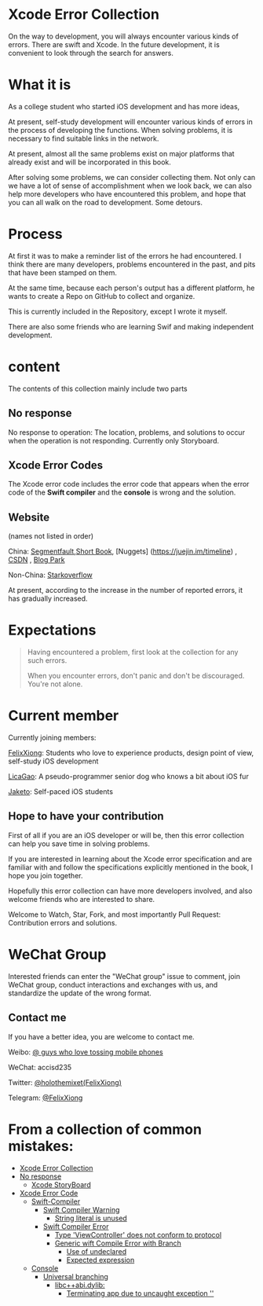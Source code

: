 # Xcode Error Collection



On the way to development, you will always encounter various kinds of errors. There are swift and Xcode.
In the future development, it is convenient to look through the search for answers.

# What it is

As a college student who started iOS development and has more ideas,

At present, self-study development will encounter various kinds of errors in the process of developing the functions. When solving problems, it is necessary to find suitable links in the network.

At present, almost all the same problems exist on major platforms that already exist and will be incorporated in this book.

After solving some problems, we can consider collecting them. Not only can we have a lot of sense of accomplishment when we look back, we can also help more developers who have encountered this problem, and hope that you can all walk on the road to development. Some detours.

# Process

At first it was to make a reminder list of the errors he had encountered. I think there are many developers, problems encountered in the past, and pits that have been stamped on them.

At the same time, because each person's output has a different platform, he wants to create a Repo on GitHub to collect and organize.

This is currently included in the Repository, except I wrote it myself.

There are also some friends who are learning Swif and making independent development.

# content

The contents of this collection mainly include two parts

## No response

No response to operation: The location, problems, and solutions to occur when the operation is not responding.
Currently only Storyboard.

## Xcode Error Codes

The Xcode error code includes the error code that appears when the error code of the **Swift compiler** and the **console** is wrong and the solution.

## Website

(names not listed in order)

China: [Segmentfault](https://segmentfault.com),[Short Book](https://www.jianshu.com/), [Nuggets] (https://juejin.im/timeline) , [CSDN](http://blog.csdn.net) , [Blog Park](https://www.cnblogs.com)

Non-China: [Starkoverflow](https://stackoverflow.com)

At present, according to the increase in the number of reported errors, it has gradually increased.

# Expectations

> Having encountered a problem, first look at the collection for any such errors.
>
> When you encounter errors, don't panic and don't be discouraged. You're not alone.

# Current member

Currently joining members:

[FelixXiong](https://github.com/FelixXiong): Students who love to experience products, design point of view, self-study iOS development

[LicaGao](https://github.com/LicaGao): A pseudo-programmer senior dog who knows a bit about iOS fur

[Jaketo](https://bladderofculture.blogspot.com): Self-paced iOS students

## Hope to have your contribution

First of all if you are an iOS developer or will be, then this error collection can help you save time in solving problems.

If you are interested in learning about the Xcode error specification and are familiar with and follow the specifications explicitly mentioned in the book, I hope you join together.

Hopefully this error collection can have more developers involved, and also welcome friends who are interested to share.

Welcome to Watch, Star, Fork, and most importantly Pull Request: Contribution errors and solutions.

# WeChat Group

Interested friends can enter the "WeChat group" issue to comment, join WeChat group, conduct interactions and exchanges with us, and standardize the update of the wrong format.

## Contact me

If you have a better idea, you are welcome to contact me.

Weibo: [@ guys who love tossing mobile phones](https://weibo.com/5210076054/profile?rightmod=1&wvr=6&mod=personinfo&is_all=1)

WeChat: accisd235

Twitter: [@holothemixet(FelixXiong)](https://twitter.com/holothemixet)

Telegram: [@FelixXiong](t.me/FelixXiong)

# From a collection of common mistakes:

* [Xcode Error Collection](README.md)
* [No response](No-response/README.md)
  * [Xcode StoryBoard](No-response/Xcode-Storyboard.md)
* [Xcode Error Code](Xcode-Error-Code/README.md)
  * [Swift-Compiler](Xcode-Error-Code/Swift-Compiler/README.md)
    * [Swift Compiler Warning](Xcode-Error-Code/Swift-Compiler/Swift-Compiler-Warning/README.md)
      * [String literal is unused](Xcode-Error-Code/Swift-Compiler/Swift-Compiler-Warning/String-literal-is-unused.md)
    * [Swift Compiler Error](Xcode-Error-Code/Swift-Compiler/Swift-Compiler-Error/README.md)
      * [Type 'ViewController' does not conform to protocol](Xcode-Error-Code/Swift-Compiler/Swift-Compiler-Error/Type-'ViewController'-does-not-conform-to-protocol.md) 
      * [Generic wift Compile Error with Branch](Xcode-Error-Code/Swift-Compiler/Swift-Compiler-Error/Generic-Swift-Compile-Error-with-Branch/README.md)
        * [Use of undeclared](Xcode-Error-Code/Swift-Compiler/Swift-Compiler-Error/Generic-Swift-Compile-Error-with-Branch/Use-of-undeclared.md)
        * [Expected expression](Xcode-Error-Code/Swift-Compiler/Swift-Compiler-Error/Generic-Swift-Compile-Error-with-Branch/Expected-expression.md)
  * [Console](Xcode-Error-Code/Console/README.md)
    * [Universal branching](Xcode-Error-Code/Console/Universal-branching/README.md)
      * [libc++abi.dylib:](Xcode-Error-Code/Console/Universal-branching/libcabidylib/libcabidylib.md)
        * [Terminating app due to uncaught exception ''](Xcode-Error-Code/Console/Universal-branching/libcabidylib/Terminating-app-due-to-uncaught-exception.md)
       
